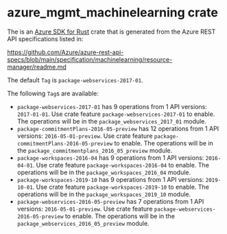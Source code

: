 # azure_mgmt_machinelearning crate

The is an [Azure SDK for Rust](https://github.com/Azure/azure-sdk-for-rust) crate that is generated from the Azure REST API specifications listed in:

https://github.com/Azure/azure-rest-api-specs/blob/main/specification/machinelearning/resource-manager/readme.md

The default `Tag` is `package-webservices-2017-01`.

The following `Tag`s are available:

- `package-webservices-2017-01` has 9 operations from 1 API versions: `2017-01-01`. Use crate feature `package-webservices-2017-01` to enable. The operations will be in the `package_webservices_2017_01` module.
- `package-commitmentPlans-2016-05-preview` has 12 operations from 1 API versions: `2016-05-01-preview`. Use crate feature `package-commitmentPlans-2016-05-preview` to enable. The operations will be in the `package_commitmentplans_2016_05_preview` module.
- `package-workspaces-2016-04` has 9 operations from 1 API versions: `2016-04-01`. Use crate feature `package-workspaces-2016-04` to enable. The operations will be in the `package_workspaces_2016_04` module.
- `package-workspaces-2019-10` has 9 operations from 1 API versions: `2019-10-01`. Use crate feature `package-workspaces-2019-10` to enable. The operations will be in the `package_workspaces_2019_10` module.
- `package-webservices-2016-05-preview` has 7 operations from 1 API versions: `2016-05-01-preview`. Use crate feature `package-webservices-2016-05-preview` to enable. The operations will be in the `package_webservices_2016_05_preview` module.